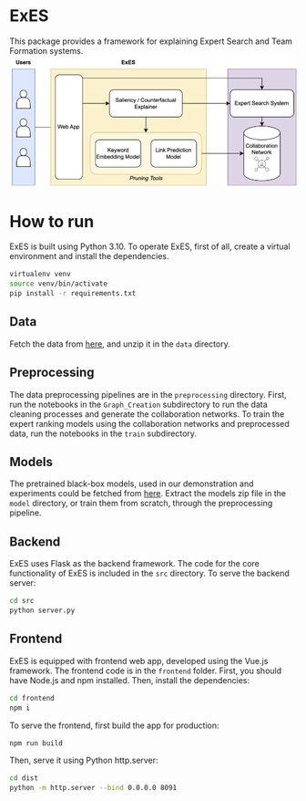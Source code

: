 # ExES
This package provides a framework for explaining Expert Search and Team Formation systems.
![ExES architecture](arch.png)

# How to run
ExES is built using Python 3.10. To operate ExES, first of all, create a virtual environment and install the dependencies.

```bash
virtualenv venv
source venv/bin/activate
pip install -r requirements.txt
```

## Data
Fetch the data from [here](https://vault.cs.uwaterloo.ca/s/K3gWAdGb7NBF3JL), and unzip it in the `data` directory.

## Preprocessing
The data preprocessing pipelines are in the `preprocessing` directory. First, run the notebooks in the `Graph_Creation` subdirectory to run the data cleaning processes and generate the collaboration networks. To train the expert ranking models using the collaboration networks and preprocessed data, run the notebooks in the `train` subdirectory.

## Models
The pretrained black-box models, used in our demonstration and experiments could be fetched from [here](https://vault.cs.uwaterloo.ca/s/M2yomPngLQwkmgc). Extract the models zip file in the `model` directory, or train them from scratch, through the preprocessing pipeline.

## Backend
ExES uses Flask as the backend framework. The code for the core functionality of ExES is included in the `src` directory. To serve the backend server:
```bash
cd src
python server.py 
```

## Frontend
ExES is equipped with frontend web app, developed using the Vue.js framework. The frontend code is in the `frontend` folder. First, you should have Node.js and npm installed. Then, install the dependencies:
```bash
cd frontend
npm i
```
To serve the frontend, first build the app for production:
```bash
npm run build
```
Then, serve it using Python http.server:
```bash
cd dist
python -m http.server --bind 0.0.0.0 8091
```